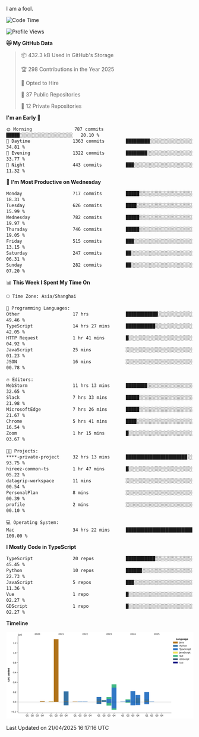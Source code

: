 I am a fool.

<!--START_SECTION:waka-->
![Code Time](http://img.shields.io/badge/Code%20Time-2%2C903%20hrs%2038%20mins-blue)

![Profile Views](http://img.shields.io/badge/Profile%20Views-2-blue)

**🐱 My GitHub Data** 

> 📦 432.3 kB Used in GitHub's Storage 
 > 
> 🏆 298 Contributions in the Year 2025
 > 
> 💼 Opted to Hire
 > 
> 📜 37 Public Repositories 
 > 
> 🔑 12 Private Repositories 
 > 
**I'm an Early 🐤** 

```text
🌞 Morning                787 commits         █████░░░░░░░░░░░░░░░░░░░░   20.10 % 
🌆 Daytime                1363 commits        █████████░░░░░░░░░░░░░░░░   34.81 % 
🌃 Evening                1322 commits        ████████░░░░░░░░░░░░░░░░░   33.77 % 
🌙 Night                  443 commits         ███░░░░░░░░░░░░░░░░░░░░░░   11.32 % 
```
📅 **I'm Most Productive on Wednesday** 

```text
Monday                   717 commits         █████░░░░░░░░░░░░░░░░░░░░   18.31 % 
Tuesday                  626 commits         ████░░░░░░░░░░░░░░░░░░░░░   15.99 % 
Wednesday                782 commits         █████░░░░░░░░░░░░░░░░░░░░   19.97 % 
Thursday                 746 commits         █████░░░░░░░░░░░░░░░░░░░░   19.05 % 
Friday                   515 commits         ███░░░░░░░░░░░░░░░░░░░░░░   13.15 % 
Saturday                 247 commits         ██░░░░░░░░░░░░░░░░░░░░░░░   06.31 % 
Sunday                   282 commits         ██░░░░░░░░░░░░░░░░░░░░░░░   07.20 % 
```


📊 **This Week I Spent My Time On** 

```text
🕑︎ Time Zone: Asia/Shanghai

💬 Programming Languages: 
Other                    17 hrs              ████████████░░░░░░░░░░░░░   49.46 % 
TypeScript               14 hrs 27 mins      ███████████░░░░░░░░░░░░░░   42.05 % 
HTTP Request             1 hr 41 mins        █░░░░░░░░░░░░░░░░░░░░░░░░   04.92 % 
JavaScript               25 mins             ░░░░░░░░░░░░░░░░░░░░░░░░░   01.23 % 
JSON                     16 mins             ░░░░░░░░░░░░░░░░░░░░░░░░░   00.78 % 

🔥 Editors: 
WebStorm                 11 hrs 13 mins      ████████░░░░░░░░░░░░░░░░░   32.65 % 
Slack                    7 hrs 33 mins       █████░░░░░░░░░░░░░░░░░░░░   21.98 % 
MicrosoftEdge            7 hrs 26 mins       █████░░░░░░░░░░░░░░░░░░░░   21.67 % 
Chrome                   5 hrs 41 mins       ████░░░░░░░░░░░░░░░░░░░░░   16.54 % 
Zoom                     1 hr 15 mins        █░░░░░░░░░░░░░░░░░░░░░░░░   03.67 % 

🐱‍💻 Projects: 
****-private-project     32 hrs 13 mins      ███████████████████████░░   93.75 % 
hireez-common-ts         1 hr 47 mins        █░░░░░░░░░░░░░░░░░░░░░░░░   05.22 % 
datagrip-workspace       11 mins             ░░░░░░░░░░░░░░░░░░░░░░░░░   00.54 % 
PersonalPlan             8 mins              ░░░░░░░░░░░░░░░░░░░░░░░░░   00.39 % 
profile                  2 mins              ░░░░░░░░░░░░░░░░░░░░░░░░░   00.10 % 

💻 Operating System: 
Mac                      34 hrs 22 mins      █████████████████████████   100.00 % 
```

**I Mostly Code in TypeScript** 

```text
TypeScript               20 repos            ███████████░░░░░░░░░░░░░░   45.45 % 
Python                   10 repos            ██████░░░░░░░░░░░░░░░░░░░   22.73 % 
JavaScript               5 repos             ███░░░░░░░░░░░░░░░░░░░░░░   11.36 % 
Vue                      1 repo              █░░░░░░░░░░░░░░░░░░░░░░░░   02.27 % 
GDScript                 1 repo              █░░░░░░░░░░░░░░░░░░░░░░░░   02.27 % 
```



**Timeline**

![Lines of Code chart](https://raw.githubusercontent.com/VeejaLiu/VeejaLiu/master/assets/bar_graph.png)


 Last Updated on 21/04/2025 16:17:16 UTC
<!--END_SECTION:waka-->
